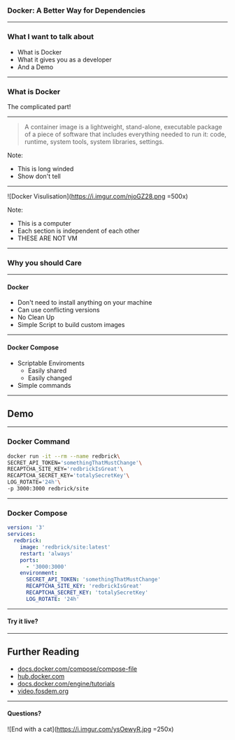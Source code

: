 ### Docker: A Better Way for Dependencies

---

### What I want to talk about

- What is Docker<!-- .element: class="fragment" data-fragment-index="1" -->
- What it gives you as a
  developer<!-- .element: class="fragment" data-fragment-index="2" -->
- And a Demo<!-- .element: class="fragment" data-fragment-index="3" -->

---

### What is Docker

The complicated part!

---

> A container image is a lightweight, stand-alone, executable package of a piece
> of software that includes everything needed to run it: code, runtime, system
> tools, system libraries, settings.

Note:

- This is long winded
- Show don't tell

---

![Docker Visulisation](https://i.imgur.com/njoGZ28.png =500x)

Note:

- This is a computer
- Each section is independent of each other
- THESE ARE NOT VM

---

### Why you should Care

---

#### Docker

- Don't need to install anything on your machine
- Can use conflicting versions
- No Clean Up
- Simple Script to build custom images

---

#### Docker Compose

- Scriptable Enviroments
  - Easily shared
  - Easily changed
- Simple commands

---

## Demo

---

### Docker Command

```bash
docker run -it --rm --name redbrick\
SECRET_API_TOKEN='somethingThatMustChange'\
RECAPTCHA_SITE_KEY='redbrickIsGreat'\
RECAPTCHA_SECRET_KEY='totalySecretKey'\
LOG_ROTATE='24h'\
-p 3000:3000 redbrick/site
```

---

### Docker Compose

```yaml
version: '3'
services:
  redbrick:
    image: 'redbrick/site:latest'
    restart: 'always'
    ports:
      - '3000:3000'
    environment:
      SECRET_API_TOKEN: 'somethingThatMustChange'
      RECAPTCHA_SITE_KEY: 'redbrickIsGreat'
      RECAPTCHA_SECRET_KEY: 'totalySecretKey'
      LOG_ROTATE: '24h'
```

---

#### Try it live?

---

## Further Reading

- [docs.docker.com/compose/compose-file](https://docs.docker.com/compose/compose-file/)
- [hub.docker.com](https://hub.docker.com/)
- [docs.docker.com/engine/tutorials](https://docs.docker.com/engine/tutorials/)
- [video.fosdem.org](https://video.fosdem.org)

---

#### Questions?

![End with a cat](https://i.imgur.com/ysOewyR.jpg =250x)
